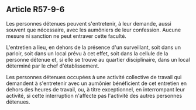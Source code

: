 Article R57-9-6
----
Les personnes détenues peuvent s'entretenir, à leur demande, aussi souvent que
nécessaire, avec les aumôniers de leur confession. Aucune mesure ni sanction ne
peut entraver cette faculté.

L'entretien a lieu, en dehors de la présence d'un surveillant, soit dans un
parloir, soit dans un local prévu à cet effet, soit dans la cellule de la
personne détenue et, si elle se trouve au quartier disciplinaire, dans un local
déterminé par le chef d'établissement.

Les personnes détenues occupées à une activité collective de travail qui
demandent à s'entretenir avec un aumônier bénéficient de cet entretien en dehors
des heures de travail, ou, à titre exceptionnel, en interrompant leur activité,
si cette interruption n'affecte pas l'activité des autres personnes détenues.
